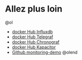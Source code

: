 # Allez plus loin

@ol
- [docker Hub Influxdb](https://hub.docker.com/_/influxdb)
- [docker Hub Telegraf](https://hub.docker.com/_/telegraf)
- [docker Hub Chronograf](https://hub.docker.com/_/chronograf)
- [docker Hub Kapacitor](https://hub.docker.com/_/kapacitor)
- [Github monitoring-demo](https://github.com/framiere/monitoring-demo)
@olend